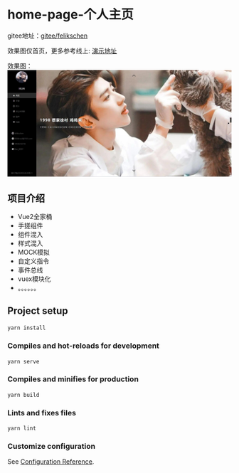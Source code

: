 # home-page-个人主页
gitee地址：[gitee/felikschen](https://gitee.com/felikschen)

效果图仅首页，更多参考线上: [演示地址](http://aier.asia)

效果图：
![首页](./src/assets/xiaoguo.jpg)

## 项目介绍
- Vue2全家桶
- 手搓组件
- 组件混入
- 样式混入
- MOCK模拟
- 自定义指令
- 事件总线
- vuex模块化
- 。。。。。。
## Project setup
```
yarn install
```

### Compiles and hot-reloads for development
```
yarn serve
```

### Compiles and minifies for production
```
yarn build
```

### Lints and fixes files
```
yarn lint
```

### Customize configuration
See [Configuration Reference](https://cli.vuejs.org/config/).
